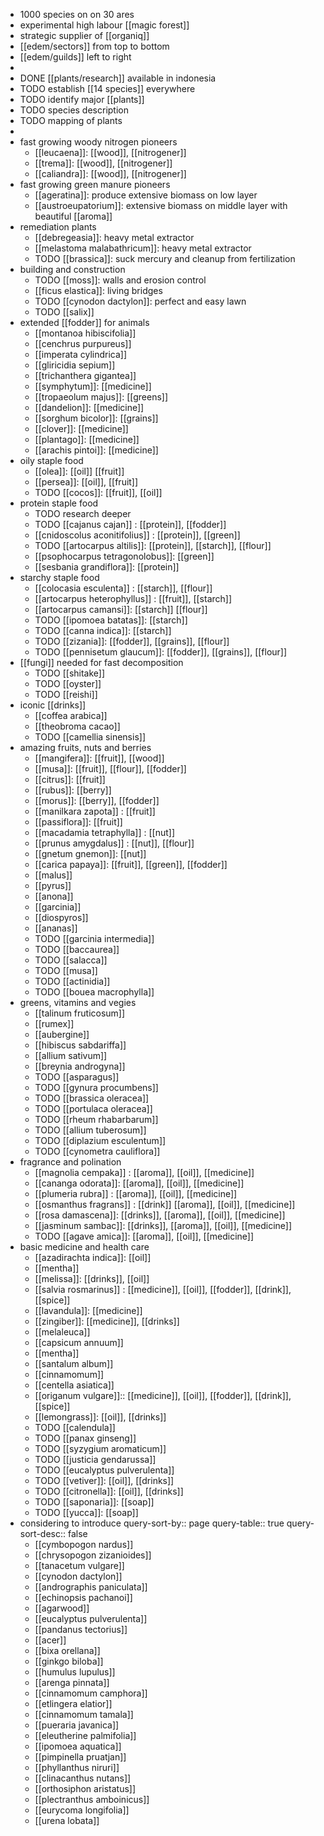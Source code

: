 - 1000 species on on 30 ares
- experimental high labour [[magic forest]]
- strategic supplier of [[organiq]]
- [[edem/sectors]] from top to bottom
- [[edem/guilds]] left to right
-
- DONE [[plants/research]] available in indonesia
- TODO establish [[14 species]] everywhere
- TODO identify major [[plants]]
- TODO species description
- TODO mapping of plants
-
- fast growing woody nitrogen pioneers
	- [[leucaena]]: [[wood]], [[nitrogener]]
	- [[trema]]: [[wood]], [[nitrogener]]
	- [[caliandra]]: [[wood]], [[nitrogener]]
- fast growing green manure pioneers
	- [[ageratina]]: produce extensive biomass on low layer
	- [[austroeupatorium]]: extensive biomass on middle layer with beautiful [[aroma]]
- remediation plants
	- [[debregeasia]]: heavy metal extractor
	- [[melastoma malabathricum]]: heavy metal extractor
	- TODO [[brassica]]: suck mercury and cleanup from fertilization
- building and construction
	- TODO [[moss]]: walls and erosion control
	- [[ficus elastica]]: living bridges
	- TODO [[cynodon dactylon]]: perfect and easy lawn
	- TODO [[salix]]
- extended [[fodder]] for animals
	- [[montanoa hibiscifolia]]
	- [[cenchrus purpureus]]
	- [[imperata cylindrica]]
	- [[gliricidia sepium]]
	- [[trichanthera gigantea]]
	- [[symphytum]]: [[medicine]]
	- [[tropaeolum majus]]: [[greens]]
	- [[dandelion]]: [[medicine]]
	- [[sorghum bicolor]]: [[grains]]
	- [[clover]]: [[medicine]]
	- [[plantago]]: [[medicine]]
	- [[arachis pintoi]]: [[medicine]]
- oily staple food
	- [[olea]]: [[oil]] [[fruit]]
	- [[persea]]: [[oil]], [[fruit]]
	- TODO [[cocos]]: [[fruit]], [[oil]]
- protein staple food
	- TODO research deeper
	- TODO [[cajanus cajan]] : [[protein]], [[fodder]]
	- [[cnidoscolus aconitifolius]] : [[protein]], [[green]]
	- TODO [[artocarpus altilis]]: [[protein]], [[starch]], [[flour]]
	- [[psophocarpus tetragonolobus]]: [[green]]
	- [[sesbania grandiflora]]: [[protein]]
- starchy staple food
	- [[colocasia esculenta]] : [[starch]], [[flour]]
	- [[artocarpus heterophyllus]] : [[fruit]], [[starch]]
	- [[artocarpus camansi]]: [[starch]] [[flour]]
	- TODO [[ipomoea batatas]]: [[starch]]
	- TODO [[canna indica]]: [[starch]]
	- TODO [[zizania]]: [[fodder]], [[grains]], [[flour]]
	- TODO [[pennisetum glaucum]]: [[fodder]], [[grains]], [[flour]]
- [[fungi]] needed for fast decomposition
	- TODO [[shitake]]
	- TODO [[oyster]]
	- TODO [[reishi]]
- iconic [[drinks]]
	- [[coffea arabica]]
	- [[theobroma cacao]]
	- TODO [[camellia sinensis]]
- amazing fruits, nuts and berries
	- [[mangifera]]: [[fruit]], [[wood]]
	- [[musa]]: [[fruit]], [[flour]], [[fodder]]
	- [[citrus]]: [[fruit]]
	- [[rubus]]: [[berry]]
	- [[morus]]: [[berry]], [[fodder]]
	- [[manilkara zapota]] : [[fruit]]
	- [[passiflora]]: [[fruit]]
	- [[macadamia tetraphylla]] : [[nut]]
	- [[prunus amygdalus]] : [[nut]], [[flour]]
	- [[gnetum gnemon]]: [[nut]]
	- [[carica papaya]]: [[fruit]], [[green]], [[fodder]]
	- [[malus]]
	- [[pyrus]]
	- [[anona]]
	- [[garcinia]]
	- [[diospyros]]
	- [[ananas]]
	- TODO [[garcinia intermedia]]
	- TODO [[baccaurea]]
	- TODO [[salacca]]
	- TODO [[musa]]
	- TODO [[actinidia]]
	- TODO [[bouea macrophylla]]
- greens, vitamins and vegies
	- [[talinum fruticosum]]
	- [[rumex]]
	- [[aubergine]]
	- [[hibiscus sabdariffa]]
	- [[allium sativum]]
	- [[breynia androgyna]]
	- TODO [[asparagus]]
	- TODO [[gynura procumbens]]
	- TODO [[brassica oleracea]]
	- TODO [[portulaca oleracea]]
	- TODO [[rheum rhabarbarum]]
	- TODO [[allium tuberosum]]
	- TODO [[diplazium esculentum]]
	- TODO [[cynometra cauliflora]]
- fragrance and polination
	- [[magnolia cempaka]] : [[aroma]], [[oil]], [[medicine]]
	- [[cananga odorata]]: [[aroma]], [[oil]], [[medicine]]
	- [[plumeria rubra]] : [[aroma]], [[oil]], [[medicine]]
	- [[osmanthus fragrans]] : [[drink]] [[aroma]], [[oil]], [[medicine]]
	- [[rosa damascena]]: [[drinks]], [[aroma]], [[oil]], [[medicine]]
	- [[jasminum sambac]]: [[drinks]], [[aroma]], [[oil]], [[medicine]]
	- TODO [[agave amica]]: [[aroma]], [[oil]], [[medicine]]
- basic medicine and health care
	- [[azadirachta indica]]: [[oil]]
	- [[mentha]]
	- [[melissa]]: [[drinks]], [[oil]]
	- [[salvia rosmarinus]] : [[medicine]], [[oil]], [[fodder]], [[drink]], [[spice]]
	- [[lavandula]]: [[medicine]]
	- [[zingiber]]: [[medicine]], [[drinks]]
	- [[melaleuca]]
	- [[capsicum annuum]]
	- [[mentha]]
	- [[santalum album]]
	- [[cinnamomum]]
	- [[centella asiatica]]
	- [[origanum vulgare]]:: [[medicine]], [[oil]], [[fodder]], [[drink]], [[spice]]
	- [[lemongrass]]: [[oil]], [[drinks]]
	- TODO [[calendula]]
	- TODO [[panax ginseng]]
	- TODO [[syzygium aromaticum]]
	- TODO [[justicia gendarussa]]
	- TODO [[eucalyptus pulverulenta]]
	- TODO [[vetiver]]: [[oil]], [[drinks]]
	- TODO [[citronella]]: [[oil]], [[drinks]]
	- TODO [[saponaria]]: [[soap]]
	- TODO [[yucca]]: [[soap]]
- considering to introduce
  query-sort-by:: page
  query-table:: true
  query-sort-desc:: false
	- [[cymbopogon nardus]]
	- [[chrysopogon zizanioides]]
	- [[tanacetum vulgare]]
	- [[cynodon dactylon]]
	- [[andrographis paniculata]]
	- [[echinopsis pachanoi]]
	- [[agarwood]]
	- [[eucalyptus pulverulenta]]
	- [[pandanus tectorius]]
	- [[acer]]
	- [[bixa orellana]]
	- [[ginkgo biloba]]
	- [[humulus lupulus]]
	- [[arenga pinnata]]
	- [[cinnamomum camphora]]
	- [[etlingera elatior]]
	- [[cinnamomum tamala]]
	- [[pueraria javanica]]
	- [[eleutherine palmifolia]]
	- [[ipomoea aquatica]]
	- [[pimpinella pruatjan]]
	- [[phyllanthus niruri]]
	- [[clinacanthus nutans]]
	- [[orthosiphon aristatus]]
	- [[plectranthus amboinicus]]
	- [[eurycoma longifolia]]
	- [[urena lobata]]